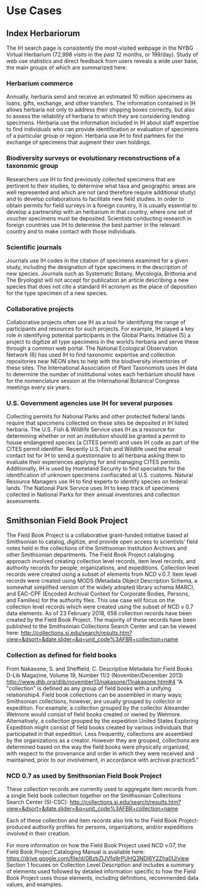 ﻿# Use Cases 

## Index Herbariorum 

The IH search page is consistently the most-visited webpage in the NYBG Virtual Herbarium (72,998 visits in the past 12 months, or 199/day). Study of web use statistics and direct feedback from users reveals a wide user base, the main groups of which are summarized here. 

### Herbarium commerce 

Annually, herbaria send and receive an estimated 10 million specimens as loans, gifts, exchange, and other transfers. The information contained in IH allows herbaria not only to address their shipping boxes correctly, but also to assess the reliability of herbaria to which they are considering lending specimens. Herbaria use the information included in IH about staff expertise to find individuals who can provide identification or evaluation of specimens of a particular group or region. Herbaria use IH to find partners for the exchange of specimens that augment their own holdings.  

### Biodiversity surveys or evolutionary reconstructions of a taxonomic group 

Researchers use IH to find previously collected specimens that are pertinent to their studies, to determine what taxa and geographic areas are well represented and which are not (and therefore require additional study) and to develop collaborations to facilitate new field studies. In order to obtain permits for field surveys in a foreign country, it is usually essential to develop a partnership with an herbarium in that country, where one set of voucher specimens must be deposited.  Scientists conducting research in foreign countries use IH to determine the best partner in the relevant country and to make contact with those individuals.  

### Scientific journals 

Journals use IH codes in the citation of specimens examined for a given study, including the designation of type specimens in the description of new species.  Journals such as Systematic Botany, Mycologia, Brittonia and The Bryologist will not accept for publication an article describing a new species that does not cite a standard IH acronym as the place of deposition for the type specimen of a new species.

### Collaborative projects 

Collaborative projects often use IH as a tool for identifying the range of participants and resources for such projects.  For example, IH played a key role in identifying potential participants in the Global Plants Initiative (5) a project to digitize all type specimens in the world’s herbaria and serve these through a common web portal. The National Ecological Observation Network (6) has used IH to find taxonomic expertise and collection repositories near NEON sites to help with the biodiversity inventories of these sites.  The International Association of Plant Taxonomists uses IH data to determine the number of institutional votes each herbarium should have for the nomenclature session at the International Botanical Congress meetings every six years.

### U.S. Government agencies use IH for several purposes 

Collecting permits for National Parks and other protected federal lands require that specimens collected on these sites be deposited in IH listed herbaria.  The U.S.  Fish & Wildlife Service uses IH as a resource for determining whether or not an institution should be granted a permit to house endangered species (a CITES permit) and uses IH code as part of the CITES permit identifier.  Recently U.S. Fish and Wildlife used the email contact list for IH to send a questionnaire to all herbaria asking them to evaluate their experiences applying for and managing CITES permits.  Additionally, IH is used by Homeland Security to find specialists for the identification of unknown specimens confiscated at U.S. customs.  Natural Resource Managers use IH to find experts to identify species on federal lands.  The National Park Service uses IH to keep track of specimens collected in National Parks for their annual inventories and collection assessments.



## Smithsonian Field Book Project

The Field Book Project is a collaborative grant-funded initiative based at Smithsonian to catalog, digitize, and provide open access to scientists’ field notes held in the collections of the Smithsonian Institution Archives and other Smithsonian departments.
The Field Book Project cataloging approach involved creating collection level records, item level records, and authority records for people, organizations, and expeditions.  Collection level records were created using a subset of elements from NCD v.0.7.  Item level records were created using MODS (Metadata Object Description Schema, a somewhat simplified version of the widely adopted library schema MARC), and EAC-CPF (Encoded Archival Context for Corporate Bodies, Persons, and Families) for the authority files.
This use case will focus on the collection level records which were created using the subset of NCD v 0.7 data elements.  As of 23 February 2018, 658 collection records have been created by the Field Book Project. The majority of these records have been published to the Smithsonian Collections Search Center and can be viewed here: http://collections.si.edu/search/results.htm?view=&dsort=&date.slider=&q=unit_code%3AFBR+collection+name

### Collection as defined for field books

From Nakasone, S. and Sheffield, C. Descriptive Metadata for Field Books D-Lib Magazine, Volume 19, Number 11/2 (November/December 2013) http://www.dlib.org/dlib/november13/nakasone/11nakasone.html#4
“A "collection" is defined as any group of field books with a unifying relationship4. Field book collections can be assembled in many ways; Smithsonian collections, however, are usually grouped by collector or expedition. For example, a collection grouped by the collector Alexander Wetmore would consist of field books created or owned by Wetmore. Alternatively, a collection grouped by the expedition United States Exploring Expedition might consist of field books created by various individuals that participated in that expedition. Less frequently, collections are assembled by the organizations as a creator. However they are grouped, collections are determined based on the way the field books were physically organized, with respect to the provenance and order in which they were received and maintained, prior to our involvement, in accordance with archival practice5.”

### NCD 0.7 as used by Smithsonian Field Book Project

These collection records are currently used to aggregate item records from a single field book collection together on the Smithsonian Collections Search Center (SI-CSC): http://collections.si.edu/search/results.htm?view=&dsort=&date.slider=&q=unit_code%3AFBR+collection+name

Each of these collection and item records also link to the Field Book Project-produced authority profiles for persons, organizations, and/or expeditions involved in their creation. 

For more information on how the Field Book Project used NCD v.07, the Field Book Project Cataloging Manual is available here:
https://drive.google.com/file/d/0BzbZIJVfq9rPUHQ3NDl6Y2Zha0U/view
Section 1 focuses on Collection Level Description and includes a summary of elements used followed by detailed information specific to how the Field Book Project uses those elements, including definitions, recommended data values, and examples.
